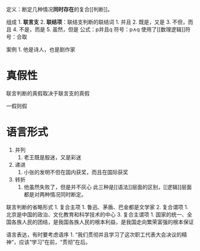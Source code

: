 定义：断定几种情况**同时存在**的复合[[判断]]。

组成
	1. **联言支**
	2. **联结项**：联结支判断的联结词
		1. 并且
		2. 既是，又是
		3. 不但，而且
		4. 不是，而是
		5. 虽然，但是
公式：p并且q
符号：p∧q
	使用了[[数理逻辑]]符号：合取

案例
	1. 他是诗人，也是剧作家

# 真假性
联言判断的真假取决于联言支的真假

一假则假
# 语言形式
1. 并列
	1. 老王既是股迷，又是彩迷
2. 递进
	1. 小张的发明不但在国内获奖，而且在国际获奖
3. 转折
	1. 他虽然失败了，但是并不灰心
此三种是[[语法]]层面的区别，[[逻辑]]层面都是对两种情况同时断定。

联言判断的省略形式
	1. 复合主项
		1. 鲁迅、茅盾、巴金都是文学家
	2. 复合谓项
		1. 北京是中国的政治、文化教育和科学技术的中心
	3. 复合主谓项
		1. 国家的统一、全国各族人民的团结，是我国各族人民的根本利益，是我国走向繁荣富强的根本保证

语言表达，有时要考虑语序
	1. “我们贯彻并且学习了这次职工代表大会决议的精神”，应该“学习”在前，“贯彻”在后。